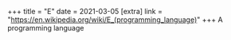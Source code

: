 +++
title = "E"
date = 2021-03-05
[extra]
link = "https://en.wikipedia.org/wiki/E_(programming_language)"
+++
A programming language

